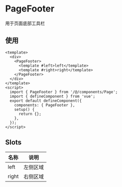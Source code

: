 # PageFooter

用于页面底部工具栏

## 使用

```vue
<template>
  <div>
    <PageFooter>
      <template #left>left</template>
      <template #right>right</template>
    </PageFooter>
  </div>
</template>
<script>
  import { PageFooter } from '/@/components/Page';
  import { defineComponent } from 'vue';
  export default defineComponent({
    components: { PageFooter },
    setup() {
      return {};
    },
  });
</script>
```

## Slots

| 名称  | 说明     |
| ----- | -------- |
| left  | 左侧区域 |
| right | 右侧区域 |
